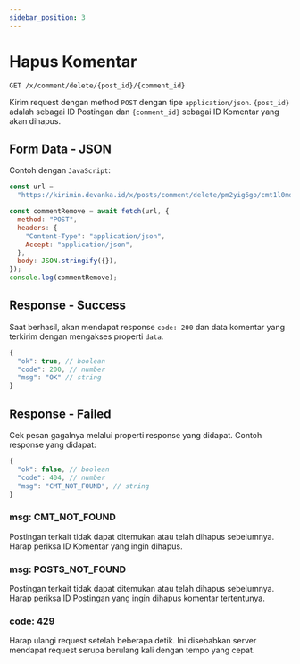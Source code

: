 ```yaml
---
sidebar_position: 3
---
```


# Hapus Komentar

```text title='HTTP(S)'
GET /x/comment/delete/{post_id}/{comment_id}
```

Kirim request dengan method `POST` dengan tipe `application/json`. `{post_id}` adalah sebagai ID Postingan dan `{comment_id}` sebagai ID Komentar yang akan dihapus.

## Form Data - JSON

Contoh dengan `JavaScript`:

```javascript
const url =
  "https://kirimin.devanka.id/x/posts/comment/delete/pm2yig6go/cmt1l0md2kiq";

const commentRemove = await fetch(url, {
  method: "POST",
  headers: {
    "Content-Type": "application/json",
    Accept: "application/json",
  },
  body: JSON.stringify({}),
});
console.log(commentRemove);
```

## Response - Success

Saat berhasil, akan mendapat response `code: 200` dan data komentar yang terkirim dengan mengakses properti `data`.

```javascript
{
  "ok": true, // boolean
  "code": 200, // number
  "msg": "OK" // string
}
```

## Response - Failed

Cek pesan gagalnya melalui properti response yang didapat. Contoh response yang didapat:

```javascript
{
  "ok": false, // boolean
  "code": 404, // number
  "msg": "CMT_NOT_FOUND", // string
}
```

### msg: CMT_NOT_FOUND

Postingan terkait tidak dapat ditemukan atau telah dihapus sebelumnya. Harap periksa ID Komentar yang ingin dihapus.

### msg: POSTS_NOT_FOUND

Postingan terkait tidak dapat ditemukan atau telah dihapus sebelumnya. Harap periksa ID Postingan yang ingin dihapus komentar tertentunya.

### code: 429

Harap ulangi request setelah beberapa detik. Ini disebabkan server mendapat request serupa berulang kali dengan tempo yang cepat.
